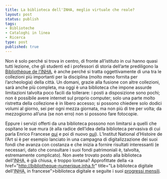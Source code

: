 ```yaml
--- 
title: La biblioteca dell'INHA, meglio virtuale che reale?
layout: post
status: publish
tags: 
- Biblioteche
- Cataloghi in linea
- Ricerca
type: post
published: true
---
```

Non è solo perché si trova in centro, di fronte all&#8217;istituto in cui hanno quasi tutti lezione, che gli studenti ed i professori di storia dell&#8217;arte prediligono la <a href="http://www.inha.fr/spip.php?rubrique21" title="La bibliothèque de l'INHA, in francese" lang="fr">Bibliothèque de l&#8217;<abbr title="Institut National d'Histoire de l'Art" lang="fr">INHA</abbr></a>, è anche perché si tratta oggettivamente di una tra le collezioni più importanti per la disciplina (molto meno fornita per l&#8217;archeologia) della città. Un domani, grazie alla fusione con altre collezioni, sarà anche più completa, ma oggi è una biblioteca che impone assurde limitazioni talvolta poco facili da tollerare: i posti a disposizione sono pochi; non è possibile avere internet sul proprio computer; solo una parte molto ristretta della collezione è in libero accesso; si possono chiedere solo dodici volumi al giorno, sei per ogni mezza giornata, ma non più di tre per volta; da mezzogiorno all&#8217;una (se non erro) non si possono fare fotocopie.

Eppure i servizi offerti da una biblioteca possono non limitarsi a quelli che ospitano le sue mura (è alla radice dell&#8217;idea della biblioteca pervasiva di cui parla Enrico Francese <a href="http://fraenrico.carcosa.it/?p=932" title="Sul blog di Enrico Francese, in italiano">qui</a> e poi di nuovo <a href="http://fraenrico.carcosa.it/?p=1193" title="Sul blog di Enrico Francese, in italiano">qui</a>). L&#8217;<span lang="fr">Institut National d&#8217;Histoire de l&#8217;Art</span> si è per esempio lanciato in una campagna di digitalizzazione dei suoi fondi che avanza con costanza e che inizia a fornire risultati interessanti (e necessari, dato che consultare i suoi fondi patrimoniali è, talvolta, estremamente complicato). Non avete trovato posto alla biblioteca dell&#8217;<abbr title="Institut National d'Histoire de l'Art" lang="fr">INHA</abbr>, è già chiusa, è troppo lontana? Approfittate della <a href="http://bibliotheque-numerique.inha.fr" title="La biblioteca digitale dell'<abbr title="Institut National d'Histoire de l'Art" lang="fr">INHA</abbr>, in francese">biblioteca digitale</a> e seguite i suoi <a href="http://bibliotheque-numerique.inha.fr/expositions-virtuelles/" title="Le novità, mese per mese, in francese">progressi mensili</a>.